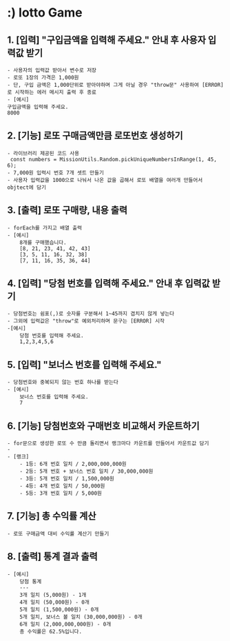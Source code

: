 # :) lotto Game
## 1. [입력] "구입금액을 입력해 주세요." 안내 후 사용자 입력값 받기
    - 사용자의 입력값 받아서 변수로 저장
    - 로또 1장의 가격은 1,000원
    - 단, 구입 금액은 1,000단위로 받아야하며 그게 아닐 경우 "throw문" 사용하여 [ERROR]로 시작하는 에러 메시지 출력 후 종료   
    - [예시]
    구입금액을 입력해 주세요.
    8000
## 2. [기능] 로또 구매금액만큼 로또번호 생성하기
    - 라이브러리 제공된 코드 사용
     const numbers = MissionUtils.Random.pickUniqueNumbersInRange(1, 45, 6);
    - 7,000원 입력시 번호 7개 셋트 만들기
    - 사용자 입력값을 1000으로 나눠서 나온 값을 곱해서 로또 배열을 여러개 만들어서 objtect에 담기
## 3. [출력] 로또 구매량, 내용 출력
    - forEach를 가지고 배열 출력 
    - [예시]
        8개를 구매했습니다.
        [8, 21, 23, 41, 42, 43]
        [3, 5, 11, 16, 32, 38]
        [7, 11, 16, 35, 36, 44]
## 4. [입력] "당첨 번호를 입력해 주세요." 안내 후 입력값 받기
    - 당첨번호는 쉼표(,)로 숫자를 구분해서 1~45까지 겹치지 않게 넣는다
    - 그외에 입력값은 "throw"로 예외처리하며 문구는 [ERROR] 시작 
    -[예시]
        당첨 번호를 입력해 주세요.
        1,2,3,4,5,6
## 5. [입력] "보너스 번호를 입력해 주세요."
    - 당첨번호와 중복되지 않는 번호 하나를 받는다 
    - [예시]
        보너스 번호를 입력해 주세요.
        7
## 6. [기능] 당첨번호와 구매번호 비교해서 카운트하기
    - for문으로 생성한 로또 수 만큼 돌리면서 랭크마다 카운트를 만들어서 카운트값 담기
    - 
    - [랭크]
        - 1등: 6개 번호 일치 / 2,000,000,000원
        - 2등: 5개 번호 + 보너스 번호 일치 / 30,000,000원
        - 3등: 5개 번호 일치 / 1,500,000원
        - 4등: 4개 번호 일치 / 50,000원
        - 5등: 3개 번호 일치 / 5,000원
## 7. [기능] 총 수익률 계산 
    - 로또 구매금액 대비 수익률 계산기 만들기
## 8. [출력] 통계 결과 출력
    - [예시]
        당첨 통계
        ---
        3개 일치 (5,000원) - 1개
        4개 일치 (50,000원) - 0개
        5개 일치 (1,500,000원) - 0개
        5개 일치, 보너스 볼 일치 (30,000,000원) - 0개
        6개 일치 (2,000,000,000원) - 0개
        총 수익률은 62.5%입니다.


